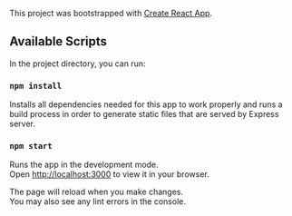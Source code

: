 This project was bootstrapped with [Create React App](https://github.com/facebook/create-react-app).

## Available Scripts
In the project directory, you can run:

### `npm install`
Installs all dependencies needed for this app to work properly and runs a build process in order to generate static files that are served by Express server.


### `npm start`
Runs the app in the development mode.\
Open [http://localhost:3000](http://localhost:3000) to view it in your browser.

The page will reload when you make changes.\
You may also see any lint errors in the console.
